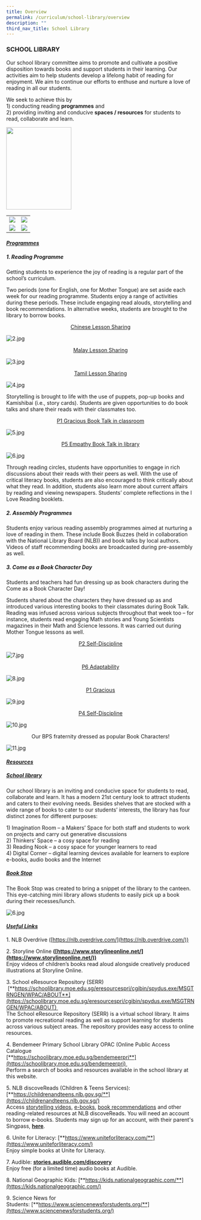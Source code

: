 ```yaml
---
title: Overview
permalink: /curriculum/school-library/overview
description: ""
third_nav_title: School Library
---
```



### SCHOOL LIBRARY

Our school library committee aims to promote and cultivate a positive disposition towards books and support students in their learning. Our activities aim to help students develop a lifelong habit of reading for enjoyment. We aim to continue our efforts to enthuse and nurture a love of reading in all our students.

We seek to achieve this by <br>
1\) conducting reading **programmes** and <br>
2\) providing inviting and conducive **spaces / resources** for students to read, collaborate and learn.

<img src="/images/1%20(3).jpg"
		 align="center"
		 style="width:174px; height:220px"/>
  
<table>
	<tr>
		<td>
			<img src="/images/1%20(2).jpg"/>
		</td>
		<td>
			<img src="/images/library1.jpg"/>
		</td>
	</tr>
	<tr>
		<td>
			<img src="/images/library2.jpg"/>
		</td>
		<td>
			<img src="/images/library3.jpg"/>
		</td>
	</tr>
</table>
  
	
	
#### _<u> Programmes </u>_

##### 1. Reading Programme
  

Getting students to experience the joy of reading is a regular part of the school’s curriculum.  
  

Two periods (one for English, one for Mother Tongue) are set aside each week for our reading programme. Students enjoy a range of activities during these periods. These include engaging read alouds, storytelling and book recommendations. In alternative weeks, students are brought to the library to borrow books.

  

<p align="center"><u>Chinese Lesson Sharing</u></p>

![2.jpg](/images/2%20(3).jpg)

<p align="center"><u>Malay Lesson Sharing </u></p>

![3.jpg](/images/3%20(2).jpg)

<p align="center"><u>Tamil Lesson Sharing</u></p>

![4.jpg](/images/4%20(2).jpg)

  

Storytelling is brought to life with the use of puppets, pop-up books and Kamishibai (i.e., story cards). Students are given opportunities to do book talks and share their reads with their classmates too.  
  

<p align="center"><u>P1 Gracious Book Talk in classroom</u></p>

![5.jpg](/images/5%20(3).jpg)

<p align="center"><u>P5 Empathy Book Talk in library</u></p>

![6.jpg](/images/6%20(2).jpg)

Through reading circles, students have opportunities to engage in rich discussions about their reads with their peers as well. With the use of critical literacy books, students are also encouraged to think critically about what they read. In addition, students also learn more about current affairs by reading and viewing newspapers. Students’ complete reflections in the I Love Reading booklets.

  

##### 2. Assembly Programmes

Students enjoy various reading assembly programmes aimed at nurturing a love of reading in them. These include Book Buzzes (held in collaboration with the National Library Board (NLB)) and book talks by local authors. Videos of staff recommending books are broadcasted during pre-assembly as well.

##### 3. Come as a Book Character Day

Students and teachers had fun dressing up as book characters during the Come as a Book Character Day!

Students shared about the characters they have dressed up as and introduced various interesting books to their classmates during Book Talk. Reading was infused across various subjects throughout that week too – for instance, students read engaging Math stories and Young Scientists magazines in their Math and Science lessons. It was carried out during Mother Tongue lessons as well.

<p align="center"><u>P2 Self-Discipline</u></p>

![7.jpg](/images/7%20(2).jpg)

<p align="center"><u>P6 Adaptability</u></p>

![8.jpg](/images/8%20(2).jpg)

<p align="center"><u>P1 Gracious</u></p>

![9.jpg](/images/9%20(2).jpg)

<p align="center"><u>P4 Self-Discipline</u></p>

![10.jpg](/images/10%20(2).jpg)

<p align="center">Our BPS fraternity dressed as popular Book Characters!</p>

![11.jpg](/images/11%20(2).jpg)

#### _<u>Resources</u>_

##### <u>School library</u>

Our school library is an inviting and conducive space for students to read, collaborate and learn. It has a modern 21st century look to attract students and caters to their evolving needs. Besides shelves that are stocked with a wide range of books to cater to our students’ interests, the library has four distinct zones for different purposes:

1\) Imagination Room – a Makers’ Space for both staff and students to work on projects and carry out generative discussions <br>
2\) Thinkers’ Space – a cosy space for reading <br>
3\) Reading Nook – a cosy space for younger learners to read <br>
4\) Digital Corner – digital learning devices available for learners to explore e-books, audio books and the Internet

##### <u>Book Stop</u>

The Book Stop was created to bring a snippet of the library to the canteen. This eye-catching mini library allows students to easily pick up a book during their recesses/lunch.  

![6.jpg](/images/6%20(3).jpg)


#### _<u>Useful Links</u>_

1\. NLB Overdrive ([https://nlb.overdrive.com/](https://nlb.overdrive.com/)) 

2\. Storyline Online **([https://www.storylineonline.net/](https://www.storylineonline.net/))** <br> 
Enjoy videos of children’s books read aloud alongside creatively produced illustrations at Storyline Online. 

3\. School eResource Repository (SERR) <br>  [**https://schoolibrary.moe.edu.sg/eresourcespri/cgibin/spydus.exe/MSGTRNGEN/WPAC/ABOUT**](https://schoolibrary.moe.edu.sg/eresourcespri/cgibin/spydus.exe/MSGTRNGEN/WPAC/ABOUT) <br>
The School eResource Repository (SERR) is a virtual school library. It aims to promote recreational reading as well as support learning for students across various subject areas. The repository provides easy access to online resources. 

4\. Bendemeer Primary School Library OPAC (Online Public Access Catalogue <br>
[**https://schoolibrary.moe.edu.sg/bendemeerpri**](https://schoolibrary.moe.edu.sg/bendemeerpri) <br>
Perform a search of books and resources available in the school library at this website.  

5\. NLB discoveReads (Children & Teens Services): <br>
[**https://childrenandteens.nlb.gov.sg/**](https://childrenandteens.nlb.gov.sg/)<br>
Access [storytelling videos](https://childrenandteens.nlb.gov.sg/diy-resources/storytime/storytime-main), [e-books](https://eresources.nlb.gov.sg/ereads/DiscoveReads/All?level=p), [book recommendations](https://childrenandteens.nlb.gov.sg/book-recommendations/recommend-primary) and other reading-related resources at NLB discoveReads. You will need an account to borrow e-books. Students may sign up for an account, with their parent's Singpass, [**here**](https://account.nlb.gov.sg/).

6\. Unite for Literacy: [**https://www.uniteforliteracy.com/**](https://www.uniteforliteracy.com/) <br>
Enjoy simple books at Unite for Literacy.

7\. Audible: [**stories.audible.com/discovery**](http://stories.audible.com/discovery) <br>
Enjoy free (for a limited time) audio books at Audible.

8\. National Geographic Kids: [**https://kids.nationalgeographic.com/**](https://kids.nationalgeographic.com/)

9\. Science News for Students: [**https://www.sciencenewsforstudents.org/**](https://www.sciencenewsforstudents.org/)